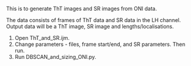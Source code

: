 This is to generate ThT images and SR images from ONI data. 

The data consists of frames of ThT data and SR data in the LH channel. Output data will be a ThT image, SR image and lengths/localisations. 

1) Open ThT_and_SR.ijm. 
2) Change parameters - files, frame start/end, and SR parameters. Then run. 
3) Run DBSCAN_and_sizing_ONI.py.


